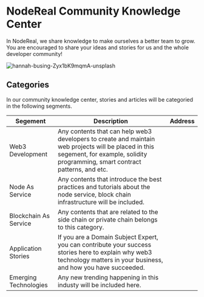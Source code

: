 # NodeReal Community Knowledge Center

In NodeReal, we share knowledge to make ourselves a better team to grow. You are encouraged to share your ideas and stories for us and the whole developer community!

![hannah-busing-Zyx1bK9mqmA-unsplash](https://images.unsplash.com/photo-1582213782179-e0d53f98f2ca?ixlib=rb-1.2.1&ixid=MnwxMjA3fDB8MHxwaG90by1wYWdlfHx8fGVufDB8fHx8&auto=format&fit=crop&w=1770&q=80)

## Categories

In our community knowledge center, stories and articles will be categoried in the following segments. 

| Segement              | Description                                                  | Address |
| --------------------- | ------------------------------------------------------------ | ------- |
| Web3 Development      | Any contents that can help web3 developers to create and maintain web projects will be placed in this segement, for example, solidity programming, smart contract patterns, and etc. |         |
| Node As Service       | Any contents that introduce the best practices and tutorials about the node service, block chain infrastructure will be included. |         |
| Blockchain As Service | Any contents that are related to the side chain or private chain belongs to this category. |         |
| Application Stories   | If you are a Domain Subject Expert, you can contribute your success stories here to explain why web3 technology matters in your business, and how you have succeeded. |         |
| Emerging Technologies | Any new trending happening in this industy will be included here. |         |

